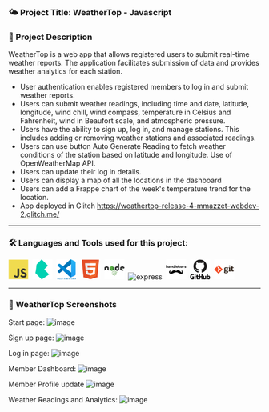 ### :sun_behind_small_cloud: Project Title: WeatherTop - Javascript

### :bookmark_tabs: Project Description

WeatherTop is a web app that allows registered users to submit real-time weather reports. 
The application facilitates submission of data and provides weather analytics for each station.
- User authentication enables registered members to log in and submit weather reports.
- Users can submit weather readings, including time and date, latitude, longitude, wind chill, wind compass, temperature in Celsius and Fahrenheit, wind in Beaufort scale, and atmospheric pressure.
- Users have the ability to sign up, log in, and manage stations. This includes adding or removing weather stations and associated readings.
- Users can use button Auto Generate Reading to fetch weather conditions of the station based on latitude and longitude. Use of OpenWeatherMap API.
- Users can update their log in details.
- Users can display a map of all the locations in the dashboard
- Users can add a Frappe chart of the week's temperature trend for the location.
- App deployed in Glitch https://weathertop-release-4-mmazzet-webdev-2.glitch.me/

---

### :hammer_and_wrench: Languages and Tools used for this project:

<div>
  <img src="https://github.com/devicons/devicon/blob/master/icons/javascript/javascript-original.svg" title="JavaScript" alt="JavaScript" width="40" height="40"/>&nbsp;
  <img src="https://github.com/devicons/devicon/blob/master/icons/bulma/bulma-plain.svg" title="Bulma" alt="Bulma" width="40" height="40"/>&nbsp;
  <img src="https://github.com/devicons/devicon/blob/master/icons/vscode/vscode-original-wordmark.svg" title="VSCode" alt="VSCode" width="40" height="40"/>&nbsp;
  <img src="https://github.com/devicons/devicon/blob/master/icons/html5/html5-original.svg" title="HTML5" alt="HTML" width="40" height="40"/>&nbsp;
  <img src="https://github.com/devicons/devicon/blob/master/icons/nodejs/nodejs-original-wordmark.svg" title="nodejs" alt="nodejs" width="40" height="40"/>&nbsp;
  <img src="https://github.com/devicons/devicon/blob/master/icons/express/express-original-wordmark.svgg" title="express" alt="express" width="40" height="40"/>&nbsp;
  <img src="https://github.com/devicons/devicon/blob/master/icons/handlebars/handlebars-original-wordmark.svg" title="handlebars" alt="handlebars" width="40" height="40"/>&nbsp;
  <img src="https://github.com/devicons/devicon/blob/master/icons/github/github-original-wordmark.svg" title="GitHub" alt="GitHub" width="40" height="40"/>&nbsp;
  <img src="https://github.com/devicons/devicon/blob/master/icons/git/git-original-wordmark.svg" title="Git" **alt="Git" width="40" height="40"/>
</div>

---

### :pencil: WeatherTop Screenshots

Start page:
![image](https://github.com/mmazzet/weathertop-js/assets/120139950/ad78beed-5b4e-4fd1-b366-2f87df52a57c)

Sign up page:
![image](https://github.com/mmazzet/weathertop-js/assets/120139950/4c7be8ed-2b28-4cb0-9bdd-3e0e43af61ef)

Log in page:
![image](https://github.com/mmazzet/weathertop-js/assets/120139950/02ebd539-9b07-4328-9a49-f325559dc2a8)

Member Dashboard:
![image](https://github.com/mmazzet/weathertop-js/assets/120139950/f5f601ad-cd40-47fc-b179-f36765f05bea)

Member Profile update
![image](https://github.com/mmazzet/weathertop-js/assets/120139950/3562d0d0-d2f4-413b-9375-019c22cbd280)

Weather Readings and Analytics:
![image](https://github.com/mmazzet/weathertop-js/assets/120139950/549b7809-7135-4f5d-bd56-5ab78b70f91d)






